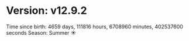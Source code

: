 # Version: v12.9.2
Time since birth: 4659 days, 111816 hours, 6708960 minutes, 402537600 seconds
Season: Summer ☀️
